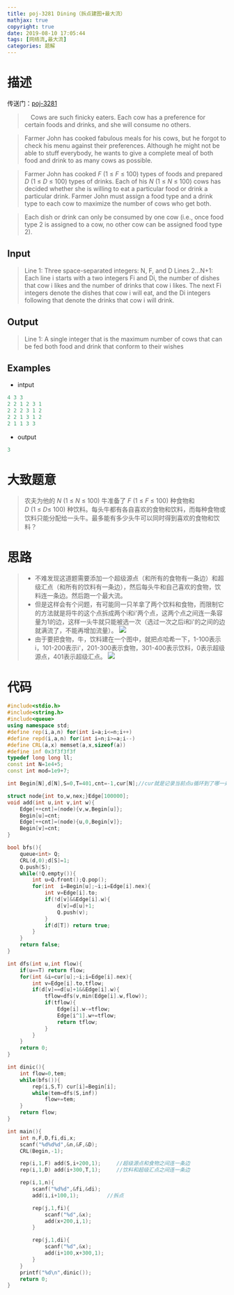 ```yaml
---
title: poj-3281 Dining（拆点建图+最大流）
mathjax: true
copyright: true
date: 2019-08-10 17:05:44
tags: [网络流,最大流]
categories: 题解
---
```

# 描述
传送门：[poj-3281](http://poj.org/problem?id=3281)

>&emsp;Cows are such finicky eaters. Each cow has a preference for certain foods and drinks, and she will consume no others.

>Farmer John has cooked fabulous meals for his cows, but he forgot to check his menu against their preferences. Although he might not be able to stuff everybody, he wants to give a complete meal of both food and drink to as many cows as possible.

>Farmer John has cooked $F\ (1\ ≤\ F\ ≤\ 100)$ types of foods and prepared $D\ (1\ ≤\ D\ ≤\ 100)$ types of drinks. Each of his $N\ (1\ ≤\ N\ ≤\ 100)$ cows has decided whether she is willing to eat a particular food or drink a particular drink. Farmer John must assign a food type and a drink type to each cow to maximize the number of cows who get both.

>Each dish or drink can only be consumed by one cow (i.e., once food type 2 is assigned to a cow, no other cow can be assigned food type 2).

<!--more-->
## Input
>Line 1: Three space-separated integers: N, F, and D 
Lines 2...N+1: Each line i starts with a two integers Fi and Di, the number of dishes that cow i likes and the number of drinks that cow i likes. The next Fi integers denote the dishes that cow i will eat, and the Di integers following that denote the drinks that cow i will drink.

## Output
>Line 1: A single integer that is the maximum number of cows that can be fed both food and drink that conform to their wishes

## Examples
* intput
```c++
4 3 3
2 2 1 2 3 1
2 2 2 3 1 2
2 2 1 3 1 2
2 1 1 3 3
```
* output
```c++
3
```

# 大致题意
> 农夫为他的 $N\ (1\ ≤\ N\ ≤\ 100)$ 牛准备了 $F\ (1\ ≤\ F\ ≤\ 100)$ 种食物和 $D\ (1\ ≤\ D ≤\ 100)$ 种饮料。每头牛都有各自喜欢的食物和饮料，而每种食物或饮料只能分配给一头牛。最多能有多少头牛可以同时得到喜欢的食物和饮料？

# 思路
>* 不难发现这道题需要添加一个超级源点（和所有的食物有一条边）和超级汇点（和所有的饮料有一条边），然后每头牛和自己喜欢的食物，饮料连一条边。然后跑一个最大流。
>* 但是这样会有个问题，有可能同一只羊拿了两个饮料和食物，而限制它的方法就是将牛的这个点拆成两个i和i'两个点，这两个点之间连一条容量为1的边，这样一头牛就只能被选一次（选过一次之后i和i'的之间的边就满流了，不能再增加流量）。
![](https://github.com/x-Armin/Resource/blob/master/blog%20picture/dining1.png?raw=true)
>* 由于要把食物，牛，饮料建在一个图中，就把点哈希一下，1-100表示i，101-200表示i'，201-300表示食物，301-400表示饮料，0表示超级源点，401表示超级汇点。
![](https://github.com/x-Armin/Resource/blob/master/blog%20picture/dining2.png?raw=true)

# 代码
```c++
#include<stdio.h>
#include<string.h>
#include<queue>
using namespace std;
#define rep(i,a,n) for(int i=a;i<=n;i++)
#define repd(i,a,n) for(int i=n;i>=a;i--)
#define CRL(a,x) memset(a,x,sizeof(a))
#define inf 0x3f3f3f3f
typedef long long ll;
const int N=1e4+5;
const int mod=1e9+7;

int Begin[N],d[N],S=0,T=401,cnt=-1,cur[N];//cur就是记录当前点u循环到了哪一条边;

struct node{int to,w,nex;}Edge[100000];
void add(int u,int v,int w){
    Edge[++cnt]=(node){v,w,Begin[u]};
    Begin[u]=cnt;
    Edge[++cnt]=(node){u,0,Begin[v]};
    Begin[v]=cnt;
}

bool bfs(){
    queue<int> Q;
    CRL(d,0);d[S]=1;
    Q.push(S);
    while(!Q.empty()){
        int u=Q.front();Q.pop();
        for(int  i=Begin[u];~i;i=Edge[i].nex){
            int v=Edge[i].to;
            if(!d[v]&&Edge[i].w){
                d[v]=d[u]+1;
                Q.push(v);
            }
            if(d[T]) return true;
        }
    }
    return false;
}

int dfs(int u,int flow){
    if(u==T) return flow;
    for(int &i=cur[u];~i;i=Edge[i].nex){
        int v=Edge[i].to,tflow;
        if(d[v]==d[u]+1&&Edge[i].w){
            tflow=dfs(v,min(Edge[i].w,flow));
            if(tflow){
                Edge[i].w-=tflow;
                Edge[i^1].w+=tflow;
                return tflow;
            }
        }
    }
    return 0;
}

int dinic(){
    int flow=0,tem;
    while(bfs()){
        rep(i,S,T) cur[i]=Begin[i];
        while(tem=dfs(S,inf))
            flow+=tem;
    }
    return flow;
}

int main(){
    int n,F,D,fi,di,x;
    scanf("%d%d%d",&n,&F,&D);
    CRL(Begin,-1);

    rep(i,1,F) add(S,i+200,1);     //超级源点和食物之间连一条边
    rep(i,1,D) add(i+300,T,1);     //饮料和超级汇点之间连一条边

    rep(i,1,n){
        scanf("%d%d",&fi,&di);
        add(i,i+100,1);         //拆点

        rep(j,1,fi){
            scanf("%d",&x);
            add(x+200,i,1);
        }

        rep(j,1,di){
            scanf("%d",&x);
            add(i+100,x+300,1);
        }
    }
    printf("%d\n",dinic());
    return 0;
}

```
